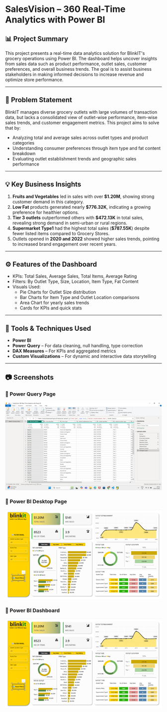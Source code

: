 # SalesVision – 360 Real-Time Analytics with Power BI

## 📊 Project Summary

This project presents a real-time data analytics solution for BlinkIT's grocery operations using Power BI. The dashboard helps uncover insights from sales data such as product performance, outlet sales, customer preferences, and overall business trends. The goal is to assist business stakeholders in making informed decisions to increase revenue and optimize store performance.

---

## 🎯 Problem Statement

BlinkIT manages diverse grocery outlets with large volumes of transaction data, but lacks a consolidated view of outlet-wise performance, item-wise sales trends, and customer engagement metrics. This project aims to solve that by:

- Analyzing total and average sales across outlet types and product categories
- Understanding consumer preferences through item type and fat content breakdown
- Evaluating outlet establishment trends and geographic sales performance

---

## 💡 Key Business Insights

1. **Fruits and Vegetables** led in sales with over **$1.20M**, showing strong customer demand in this category.
2. **Low Fat** products generated nearly **$776.32K**, indicating a growing preference for healthier options.
3. **Tier 3 outlets** outperformed others with **$472.13K** in total sales, revealing strong demand in semi-urban or rural regions.
4. **Supermarket Type1** had the highest total sales (**$787.55K**) despite fewer listed items compared to Grocery Stores.
5. Outlets opened in **2020 and 2022** showed higher sales trends, pointing to increased brand engagement over recent years.

---

## ⚙️ Features of the Dashboard

- KPIs: Total Sales, Average Sales, Total Items, Average Rating
- Filters: By Outlet Type, Size, Location, Item Type, Fat Content
- Visuals Used:
  - Pie Charts for Outlet Size distribution
  - Bar Charts for Item Type and Outlet Location comparisons
  - Area Chart for yearly sales trends
  - Cards for KPIs and quick stats

---

## 🔧 Tools & Techniques Used

- **Power BI**
- **Power Query** – For data cleaning, null handling, type correction
- **DAX Measures** – For KPIs and aggregated metrics
- **Custom Visualizations** – For dynamic and interactive data storytelling

---

## 📷 Screenshots

### 🔹 Power Query Page  
![Power Query Screenshot](https://github.com/VigneshvickyData/Data_Branching/blob/main/PowerBI-S-1.png)

### 🔹 Power BI Desktop Page  
![Power BI Desktop Screenshot](https://github.com/VigneshvickyData/Data_Branching/blob/main/PowerBI-S-3.png)

### 🔹 Power BI Dashboard  
![Power BI Dashboard Screenshot](https://github.com/VigneshvickyData/Data_Branching/blob/main/PowerBI-S-3.png)



